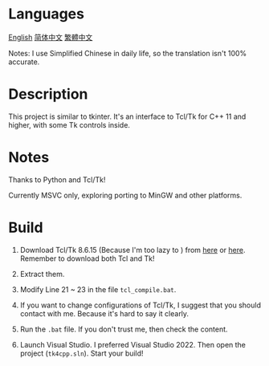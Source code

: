 # Languages

[English](README.md) [简体中文](README.SC.md) [繁體中文](README.TC.md)

Notes: I use Simplified Chinese in daily life, so the translation isn't 100% accurate.

# Description

This project is similar to tkinter. It's an interface to Tcl/Tk for C++ 11 and higher, with some Tk controls inside.

# Notes

Thanks to Python and Tcl/Tk!

Currently MSVC only, exploring porting to MinGW and other platforms.

# Build

1. Download Tcl/Tk 8.6.15 (Because I'm too lazy to ) from [here](www.tcl.tk) or [here](www.tcl-lang.org). Remember to download both Tcl and Tk!

2. Extract them.

3. Modify Line 21 ~ 23 in the file `tcl_compile.bat`.

4. If you want to change configurations of Tcl/Tk, I suggest that you should contact with me. Because it's hard to say it clearly.

5. Run the `.bat` file. If you don't trust me, then check the content.

6. Launch Visual Studio. I preferred Visual Studio 2022. Then open the project (`tk4cpp.sln`). Start your build!